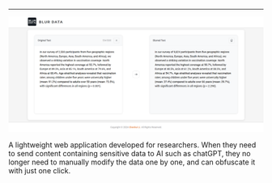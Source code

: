 ---

![demo](/assets/blurdata.png "Blur Data")

A lightweight web application developed for researchers. When they need to send content containing sensitive data to AI such as chatGPT, they no longer need to manually modify the data one by one, and can obfuscate it with just one click.
